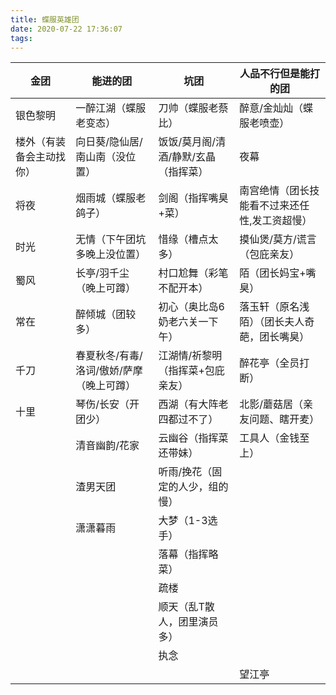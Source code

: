 ```yaml
---
title: 蝶服英雄团
date: 2020-07-22 17:36:07
tags:
---
```

|金团|能进的团|坑团|人品不行但是能打的团|
| -------------  | ------------- | ------------- | ------------- |
|银色黎明|一醉江湖（蝶服老变态）|刀帅（蝶服老蔡比）|醉意/金灿灿（蝶服老喷壶）|
|楼外（有装备会主动找你）|向日葵/隐仙居/南山南（没位置）|饭饭/莫月阁/清酒/静默/玄晶（指挥菜）|夜幕|
|将夜|烟雨城（蝶服老鸽子）|剑阁（指挥嘴臭+菜）|南宫绝情（团长技能看不过来还任性,发工资超慢）|
|时光|无情（下午团坑多晚上没位置）|惜缘（槽点太多）|摸仙煲/莫方/谎言（包庇亲友）|
|蜀风|长亭/羽千尘（晚上可蹲）|村口尬舞（彩笔不配开本）|陌（团长妈宝+嘴臭）|
|常在|醉倾城（团较多）|初心（奥比岛6奶老六关一下午）|落玉轩（原名浅陌）（团长夫人奇葩，团长嘴臭）|
|千刀|春夏秋冬/有毒/洛词/傲娇/萨摩（晚上可蹲）|江湖情/祈黎明（指挥菜+包庇亲友）|醉花亭（全员打断）|
|十里|琴伤/长安（开团少）|西湖（有大阵老四都过不了）|北影/蘑菇居（亲友问题、瞎开麦）|
|	|清音幽韵/花家|云幽谷（指挥菜还带妹）|工具人（金钱至上）|
|	|渣男天团|听雨/挽花（固定的人少，组的慢）|	|
|	|潇潇暮雨|大梦（1-3选手）|  |	
|	|	|落幕（指挥略菜）|	|
|	|	|疏楼|	|
|	|	|顺天（乱T散人，团里演员多）|	|
|	|	|执念|	|
|	|	|   |望江亭|
